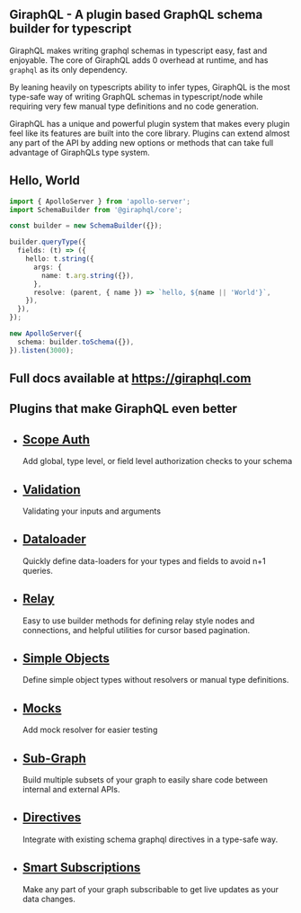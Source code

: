 ## GiraphQL - A plugin based GraphQL schema builder for typescript

GiraphQL makes writing graphql schemas in typescript easy, fast and enjoyable. The core of GiraphQL
adds 0 overhead at runtime, and has `graphql` as its only dependency.

By leaning heavily on typescripts ability to infer types, GiraphQL is the most type-safe way of
writing GraphQL schemas in typescript/node while requiring very few manual type definitions and no
code generation.

GiraphQL has a unique and powerful plugin system that makes every plugin feel like its features are
built into the core library. Plugins can extend almost any part of the API by adding new options or
methods that can take full advantage of GiraphQLs type system.

## Hello, World

```typescript
import { ApolloServer } from 'apollo-server';
import SchemaBuilder from '@giraphql/core';

const builder = new SchemaBuilder({});

builder.queryType({
  fields: (t) => ({
    hello: t.string({
      args: {
        name: t.arg.string({}),
      },
      resolve: (parent, { name }) => `hello, ${name || 'World'}`,
    }),
  }),
});

new ApolloServer({
  schema: builder.toSchema({}),
}).listen(3000);
```

## Full docs available at https://giraphql.com

## Plugins that make GiraphQL even better

- ## [Scope Auth](https://giraphql.com/plugins/scope-auth)
  Add global, type level, or field level authorization checks to your schema
- ## [Validation](https://giraphql.com/plugins/validation)
  Validating your inputs and arguments
- ## [Dataloader](https://giraphql.com/plugins/dataloader)
  Quickly define data-loaders for your types and fields to avoid n+1 queries.
- ## [Relay](https://giraphql.com/plugins/relay)
  Easy to use builder methods for defining relay style nodes and connections, and helpful utilities
  for cursor based pagination.
- ## [Simple Objects](https://giraphql.com/plugins/simple-objects)
  Define simple object types without resolvers or manual type definitions.
- ## [Mocks](https://giraphql.com/plugins/mocks)
  Add mock resolver for easier testing
- ## [Sub-Graph](https://giraphql.com/plugins/sub-graph)
  Build multiple subsets of your graph to easily share code between internal and external APIs.
- ## [Directives](https://giraphql.com/plugins/directives)
  Integrate with existing schema graphql directives in a type-safe way.
- ## [Smart Subscriptions](https://giraphql.com/plugins/smart-subscriptions)
  Make any part of your graph subscribable to get live updates as your data changes.
